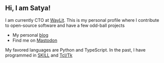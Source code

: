 

## Hi, I am Satya! 
I am currently CTO at [WayLit](https://www.waylit.com/). This is my personal profile where I contribute to open-source software and have a few odd-ball projects

- My personal [blog](https://snmishra.wordpress.com/)
- Find me on <a href="https://mas.to/@satya">Mastodon</a>

My favored languages are Python and TypeScript. In the past, I have programmed in [SKILL](https://en.wikipedia.org/wiki/Cadence_SKILL) and [Tcl/Tk](https://www.tcl.tk/)


<!--
**snmishra/snmishra** is a ✨ _special_ ✨ repository because its `README.md` (this file) appears on your GitHub profile.

Here are some ideas to get you started:

- 🔭 I’m currently working on ...
- 🌱 I’m currently learning ...
- 👯 I’m looking to collaborate on ...
- 🤔 I’m looking for help with ...
- 💬 Ask me about ...
- 📫 How to reach me: ...
- 😄 Pronouns: ...
- ⚡ Fun fact: ...
-->
